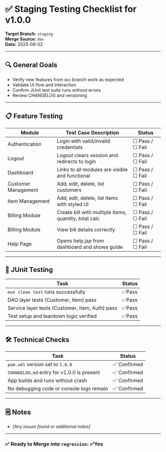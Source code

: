 # ✅ Staging Testing Checklist for v1.0.0

**Target Branch:** `staging`  
**Merge Source:** `dev`  
**Date:** 2025-08-02


---

## 🔍 General Goals

- Verify new features from `dev` branch work as expected
- Validate UI flow and interaction
- Confirm JUnit test suite runs without errors
- Review CHANGELOG and versioning

---

## 📋 Feature Testing

| Module              | Test Case Description                                 | Status          |
|---------------------|-------------------------------------------------------|-----------------|
| Authentication      | Login with valid/invalid credentials                  | ☐ Pass / ☐ Fail |
| Logout              | Logout clears session and redirects to login          | ☐ Pass / ☐ Fail |
| Dashboard           | Links to all modules are visible and functional       | ☐ Pass / ☐ Fail |
| Customer Management | Add, edit, delete, list customers                     | ☐ Pass / ☐ Fail |
| Item Management     | Add, edit, delete, list items with styled UI          | ☐ Pass / ☐ Fail |
| Billing Module      | Create bill with multiple items, quantity, total calc | ☐ Pass / ☐ Fail |
| Billing Module      | View bill details correctly                           | ☐ Pass / ☐ Fail |
| Help Page           | Opens help.jsp from dashboard and shows guide         | ☐ Pass / ☐ Fail |

---

## 🧪 JUnit Testing

| Task                                            | Status |
|-------------------------------------------------|-------|
| `mvn clean test` runs successfully              | ✅Pass |
| DAO layer tests (Customer, Item) pass           | ✅Pass |
| Service layer tests (Customer, Item, Auth) pass | ✅Pass |
| Test setup and teardown logic verified          | ✅Pass |

---

## 🛠 Technical Checks

| Task                                       | Status     |
|--------------------------------------------|------------|
| `pom.xml` version set to `1.0.0`           | ✅ Confirmed |
| `CHANGELOG.md` entry for v1.0.0 is present | ✅ Confirmed |
| App builds and runs without crash          | ✅ Confirmed |
| No debugging code or console logs remain   | ✅ Confirmed |

---

## 🗒 Notes

- _[Any issues found or additional notes]_

---

### ✅ Ready to Merge into `regression`: ✅Yes 